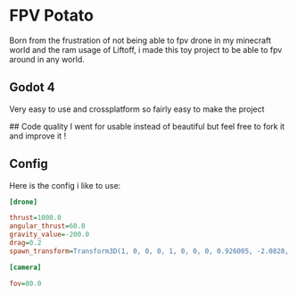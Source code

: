 # FPV Potato
Born from the frustration of not being able to fpv drone in my minecraft world and the ram usage of Liftoff, i made this toy project to be able to fpv around in any world.

## Godot 4
Very easy to use and crossplatform so fairly easy to make the project

## Code quality
I went for usable instead of beautiful but feel free to fork it and improve it !

## Config
Here is the config i like to use:

```cfg
[drone]

thrust=1000.0
angular_thrust=60.0
gravity_value=-200.0
drag=0.2
spawn_transform=Transform3D(1, 0, 0, 0, 1, 0, 0, 0, 0.926005, -2.0828, 4.26574, 4.62471)

[camera]

fov=80.0

```
